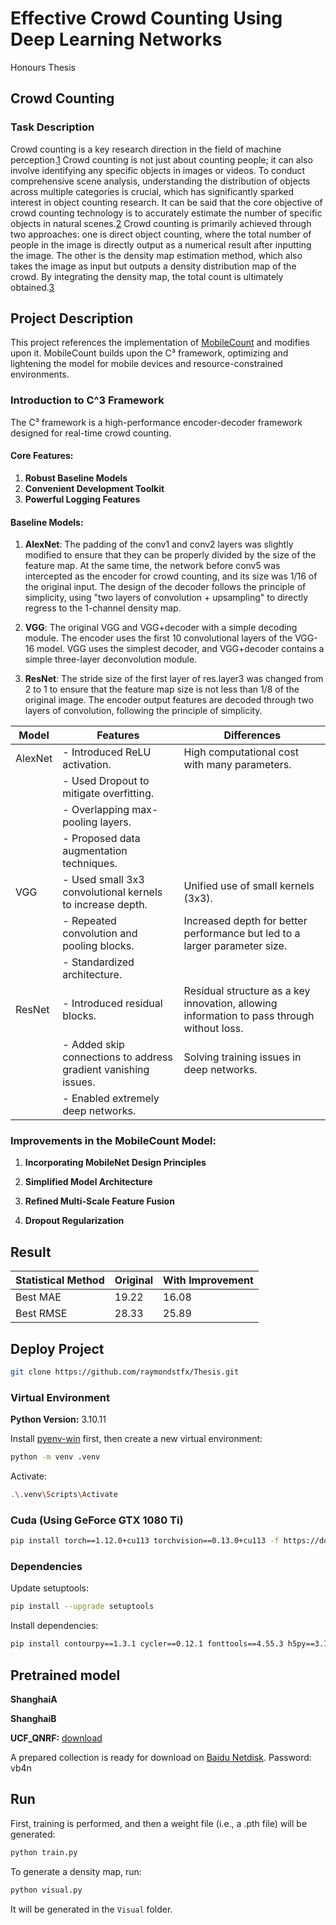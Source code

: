 # Effective Crowd Counting Using Deep Learning Networks
Honours Thesis

## Crowd Counting
### Task Description
Crowd counting is a key research direction in the field of machine perception.[1](https://arxiv.org/abs/2407.19491) Crowd counting is not just about counting people; it can also involve identifying any specific objects in images or videos. To conduct comprehensive scene analysis, understanding the distribution of objects across multiple categories is crucial, which has significantly sparked interest in object counting research. It can be said that the core objective of crowd counting technology is to accurately estimate the number of specific objects in natural scenes.[2](https://arxiv.org/abs/2403.05435) Crowd counting is primarily achieved through two approaches: one is direct object counting, where the total number of people in the image is directly output as a numerical result after inputting the image. The other is the density map estimation method, which also takes the image as input but outputs a density distribution map of the crowd. By integrating the density map, the total count is ultimately obtained.[3](https://link.springer.com/article/10.1007/s11554-023-01286-8)

## Project Description
This project references the implementation of [MobileCount](https://github.com/ChenyuGAO-CS/MobileCount) and modifies upon it.
MobileCount builds upon the C³ framework, optimizing and lightening the model for mobile devices and resource-constrained environments.
### Introduction to C^3 Framework
The C³ framework is a high-performance encoder-decoder framework designed for real-time crowd counting.
#### Core Features:
1. **Robust Baseline Models**
2. **Convenient Development Toolkit**
3. **Powerful Logging Features**

#### Baseline Models:
1. **AlexNet**: The padding of the conv1 and conv2 layers was slightly modified to ensure that they can be properly divided by the size of the feature map. At the same time, the network before conv5 was intercepted as the encoder for crowd counting, and its size was 1/16 of the original input. The design of the decoder follows the principle of simplicity, using "two layers of convolution + upsampling" to directly regress to the 1-channel density map.

2. **VGG**: The original VGG and VGG+decoder with a simple decoding module. The encoder uses the first 10 convolutional layers of the VGG-16 model. VGG uses the simplest decoder, and VGG+decoder contains a simple three-layer deconvolution module.

3. **ResNet**: The stride size of the first layer of res.layer3 was changed from 2 to 1 to ensure that the feature map size is not less than 1/8 of the original image. The encoder output features are decoded through two layers of convolution, following the principle of simplicity.

| Model    | Features                                                                | Differences                                                                                       |
|----------|-------------------------------------------------------------------------|---------------------------------------------------------------------------------------------------|
| AlexNet  | - Introduced ReLU activation.                                           | High computational cost with many parameters.                                                     |
|          | - Used Dropout to mitigate overfitting.                                 |                                                                                                   |
|          | - Overlapping max-pooling layers.                                       |                                                                                                   |
|          | - Proposed data augmentation techniques.                                |                                                                                                   |
| VGG      | - Used small 3x3 convolutional kernels to increase depth.               | Unified use of small kernels (3x3).                                                               |
|          | - Repeated convolution and pooling blocks.                              | Increased depth for better performance but led to a larger parameter size.                        |
|          | - Standardized architecture.                                            |                                                                                                   |
| ResNet   | - Introduced residual blocks.                                           | Residual structure as a key innovation, allowing information to pass through without loss.        |
|          | - Added skip connections to address gradient vanishing issues.          | Solving training issues in deep networks.                                                         |
|          | - Enabled extremely deep networks.                                      |                                                                                                   |

### Improvements in the MobileCount Model:

1. **Incorporating MobileNet Design Principles**
   
3. **Simplified Model Architecture**

4. **Refined Multi-Scale Feature Fusion**
   
5. **Dropout Regularization**

## Result
| Statistical Method | Original                       | With Improvement          |
|--------------------|--------------------------------|---------------------------|
| Best MAE           | 19.22                          | 16.08                     |
| Best RMSE          | 28.33                          | 25.89                     |

## Deploy Project
```bash
git clone https://github.com/raymondstfx/Thesis.git
```

### Virtual Environment
**Python Version:** 3.10.11

Install [pyenv-win](https://github.com/pyenv-win/pyenv-win) first, then create a new virtual environment:
```bash
python -m venv .venv
```
Activate:
```bash
.\.venv\Scripts\Activate
```

### Cuda (Using GeForce GTX 1080 Ti)
```bash
pip install torch==1.12.0+cu113 torchvision==0.13.0+cu113 -f https://download.pytorch.org/whl/torch_stable.html
```

### Dependencies
Update setuptools:
```bash
pip install --upgrade setuptools
```
Install dependencies:
```bash
pip install contourpy==1.3.1 cycler==0.12.1 fonttools==4.55.3 h5py==3.12.1 kiwisolver==1.4.8 matplotlib==3.10.0 numpy==1.26.4 opencv-python==4.10.0.84 packaging==24.2 pyparsing==3.2.1 python-dateutil==2.9.0.post0 six==1.17.0
```
## Pretrained model
**ShanghaiA**

**ShanghaiB**

**UCF_QNRF:** [download](https://www.crcv.ucf.edu/data/ucf-qnrf/)

A prepared collection is ready for download on [Baidu Netdisk](https://pan.baidu.com/s/1g2-w97B7YuqOHCR2dNBunw). Password: vb4n 

## Run
First, training is performed, and then a weight file (i.e., a .pth file) will be generated:
```bash
python train.py
```

To generate a density map, run:
```bash
python visual.py
```
It will be generated in the `Visual` folder.
